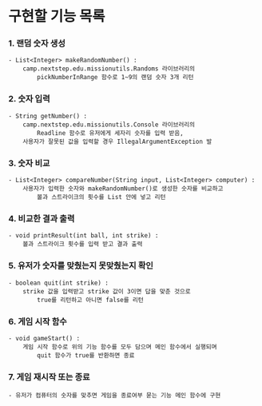 # 구현할 기능 목록

### 1. 랜덤 숫자 생성
    - List<Integer> makeRandomNumber() :
        camp.nextstep.edu.missionutils.Randoms 라이브러리의
            pickNumberInRange 함수로 1~9의 랜덤 숫자 3개 리턴
### 2. 숫자 입력
    - String getNumber() :
        camp.nextstep.edu.missionutils.Console 라이브러리의
            Readline 함수로 유저에게 세자리 숫자를 입력 받음,
        사용자가 잘못된 값을 입력할 경우 IllegalArgumentException 발
### 3. 숫자 비교
    - List<Integer> compareNumber(String input, List<Integer> computer) :
        사용자가 입력한 숫자와 makeRandomNumber()로 생성한 숫자를 비교하고
            볼과 스트라이크의 횟수를 List 안에 넣고 리턴
### 4. 비교한 결과 출력
    - void printResult(int ball, int strike) :
        볼과 스트라이크 횟수를 입력 받고 결과 출력
### 5. 유저가 숫자를 맞췄는지 못맞췄는지 확인
    - boolean quit(int strike) :
        strike 값을 입력받고 strike 값이 3이면 답을 맞춘 것으로
            true를 리턴하고 아니면 false를 리턴
### 6. 게임 시작 함수
    - void gameStart() :
        게임 시작 함수로 위의 기능 함수를 모두 담으며 메인 함수에서 실행되며
            quit 함수가 true를 반환하면 종료
### 7. 게임 재시작 또는 종료
    - 유저가 컴퓨터의 숫자를 맞추면 게임을 종료여부 묻는 기능 메인 함수에 구현
